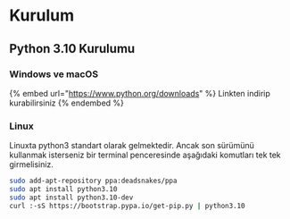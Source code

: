 # Kurulum

## Python 3.10 Kurulumu

### Windows ve macOS

{% embed url="https://www.python.org/downloads" %}
Linkten indirip kurabilirsiniz
{% endembed %}

### Linux

Linuxta python3 standart olarak gelmektedir. Ancak son sürümünü kullanmak isterseniz bir terminal penceresinde aşağıdaki komutları tek tek girmelisiniz.

```bash
sudo add-apt-repository ppa:deadsnakes/ppa
sudo apt install python3.10
sudo apt install python3.10-dev
curl :-sS https://bootstrap.pypa.io/get-pip.py | python3.10
```

